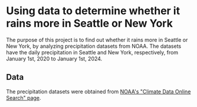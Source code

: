 # Using data to determine whether it rains more in Seattle or New York
The purpose of this project is to find out whether it rains more in Seattle or New York, by analyzing precipitation datasets from NOAA. The datasets have the daily precipitation in Seattle and New York, respectively, from January 1st, 2020 to January 1st, 2024.

## Data
The precipitation datasets were obtained from [NOAA's "Climate Data Online Search" page]( https://www.ncei.noaa.gov/cdo-web/search?datasetid=GHCND).

